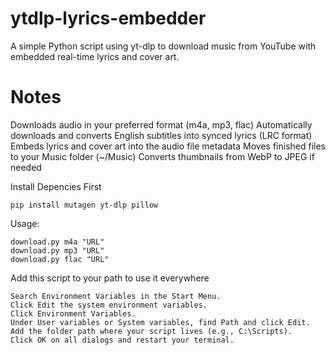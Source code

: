 # ytdlp-lyrics-embedder
A simple Python script using yt-dlp to download music from YouTube with embedded real-time lyrics and cover art.

# Notes
Downloads audio in your preferred format (m4a, mp3, flac)
Automatically downloads and converts English subtitles into synced lyrics (LRC format)
Embeds lyrics and cover art into the audio file metadata
Moves finished files to your Music folder (~/Music)
Converts thumbnails from WebP to JPEG if needed


Install Depencies First
```
pip install mutagen yt-dlp pillow
```

Usage:
```
download.py m4a "URL"
download.py mp3 "URL"
download.py flac "URL"
```

Add this script to your path to use it everywhere
```
Search Environment Variables in the Start Menu.
Click Edit the system environment variables.
Click Environment Variables.
Under User variables or System variables, find Path and click Edit.
Add the folder path where your script lives (e.g., C:\Scripts).
Click OK on all dialogs and restart your terminal.
```
